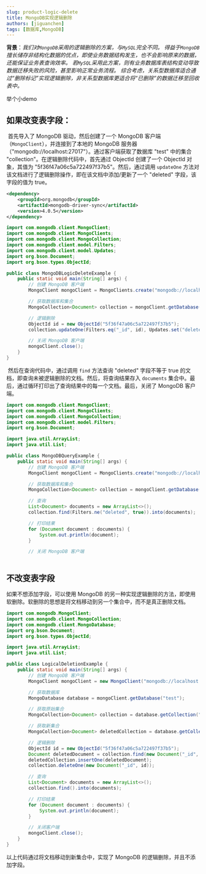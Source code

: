 ```yaml
---
slug: product-logic-delete
title: MongoDB实现逻辑删除
authors: [jiguanchen]
tags: [数据库,MongoDB]
---
```


**背景**：*我们对`MongoDB`采用的逻辑删除的方案，与`MySQL`完全不同。 得益于`MongoDB`擅长储存非结构化数据的优点，即使业务数据结构发生，也不会影响原来的数据，还能保证业务表查询效率。 若`MySQL`采用此方案，则有业务数据库表结构变动导致数据迁移失败的风险，甚至影响正常业务流程。 综合考虑，关系型数据库适合通过“删除标记”实现逻辑删除，非关系型数据库更适合将“已删除”的数据迁移至回收表中。*<!--more-->

举个小demo

## 如果改变表字段：

​		首先导入了 MongoDB 驱动，然后创建了一个 MongoDB 客户端（`MongoClient`），并连接到了本地的 MongoDB 服务器（"mongodb://localhost:27017"）。通过客户端获取了数据库 "test" 中的集合 "collection"。在逻辑删除代码中，首先通过 ObjectId 创建了一个 ObjectId 对象，其值为 "5f36f47a06c5a722497f37b5"。然后，通过调用 `updateOne` 方法对该文档进行了逻辑删除操作，即在该文档中添加/更新了一个 "deleted" 字段，该字段的值为 true。

```xml
<dependency>
    <groupId>org.mongodb</groupId>
    <artifactId>mongodb-driver-sync</artifactId>
    <version>4.0.5</version>
</dependency>
```

```java
import com.mongodb.client.MongoClient;
import com.mongodb.client.MongoClients;
import com.mongodb.client.MongoCollection;
import com.mongodb.client.model.Filters;
import com.mongodb.client.model.Updates;
import org.bson.Document;
import org.bson.types.ObjectId;

public class MongoDBLogicDeleteExample {
    public static void main(String[] args) {
        // 创建 MongoDB 客户端
        MongoClient mongoClient = MongoClients.create("mongodb://localhost:27017");

        // 获取数据库和集合
        MongoCollection<Document> collection = mongoClient.getDatabase("test").getCollection("collection");

        // 逻辑删除
        ObjectId id = new ObjectId("5f36f47a06c5a722497f37b5");
        collection.updateOne(Filters.eq("_id", id), Updates.set("deleted", true));

        // 关闭 MongoDB 客户端
        mongoClient.close();
    }
}
```

​		然后在查询代码中，通过调用 `find` 方法查询 "deleted" 字段不等于 true 的文档，即查询未被逻辑删除的文档。然后，将查询结果存入 `documents` 集合中。最后，通过循环打印出了查询结果中的每一个文档。最后，关闭了 MongoDB 客户端。

```java
import com.mongodb.client.MongoClient;
import com.mongodb.client.MongoClients;
import com.mongodb.client.MongoCollection;
import com.mongodb.client.model.Filters;
import org.bson.Document;

import java.util.ArrayList;
import java.util.List;

public class MongoDBQueryExample {
    public static void main(String[] args) {
        // 创建 MongoDB 客户端
        MongoClient mongoClient = MongoClients.create("mongodb://localhost:27017");

        // 获取数据库和集合
        MongoCollection<Document> collection = mongoClient.getDatabase("test").getCollection("collection");

        // 查询
        List<Document> documents = new ArrayList<>();
        collection.find(Filters.ne("deleted", true)).into(documents);

        // 打印结果
        for (Document document : documents) {
            System.out.println(document);
        }

        // 关闭 MongoDB 客户端
       

```

## 不改变表字段

如果不想添加字段，可以使用 MongoDB 的另一种实现逻辑删除的方法，即使用软删除。软删除的思想是将文档移动到另一个集合中，而不是真正删除文档。

```java
import com.mongodb.MongoClient;
import com.mongodb.client.MongoCollection;
import com.mongodb.client.MongoDatabase;
import org.bson.Document;
import org.bson.types.ObjectId;

import java.util.ArrayList;
import java.util.List;

public class LogicalDeletionExample {
    public static void main(String[] args) {
        // 创建 MongoDB 客户端
        MongoClient mongoClient = new MongoClient("mongodb://localhost:27017");

        // 获取数据库
        MongoDatabase database = mongoClient.getDatabase("test");

        // 获取原始集合
        MongoCollection<Document> collection = database.getCollection("collection");

        // 获取新集合
        MongoCollection<Document> deletedCollection = database.getCollection("deleted_collection");

        // 逻辑删除
        ObjectId id = new ObjectId("5f36f47a06c5a722497f37b5");
        Document deletedDocument = collection.find(new Document("_id", id)).first();
        deletedCollection.insertOne(deletedDocument);
        collection.deleteOne(new Document("_id", id));

        // 查询
        List<Document> documents = new ArrayList<>();
        collection.find().into(documents);

        // 打印结果
        for (Document document : documents) {
            System.out.println(document);
        }

        // 关闭客户端
        mongoClient.close();
    }
}

```

以上代码通过将文档移动到新集合中，实现了 MongoDB 的逻辑删除，并且不添加字段。
